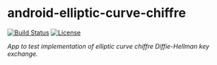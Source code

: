 android-elliptic-curve-chiffre
===

[![Build Status](https://travis-ci.org/heinrichreimer/android-elliptic-curve-chiffre.svg?branch=master)](https://travis-ci.org/heinrichreimer/android-elliptic-curve-chiffre)
[![License](https://img.shields.io/github/license/heinrichreimer/android-elliptic-curve-chiffre.svg)](https://github.com/heinrichreimer/android-elliptic-curve-chiffre/blob/master/LICENSE.txt)

_App to test implementation of elliptic curve chiffre Diffie-Hellman key exchange._

